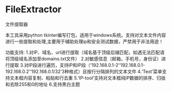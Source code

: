 # FileExtractor
文件提取器

本工具采用python tkinter编写打包，适用于windows系统。支持对文本文件内容进行一些提取和处理,主要用于辅助处理ip和安全测试数据，严禁用于非法用途！

功能支持:
1.对IP、域名、url进行提取（域名基于顶级后缀匹配，如遇无法匹配请将顶级域名添加至domains.txt文件）
2.对敏感信息（邮箱，手机号，身份证）进行提取
3.对IP段进行遍历，支持IP和IP段（‘192.168.0.1-2’‘192.168.0.1-192.168.0.2’‘192.168.0.1/32’3种格式）且按行分隔排列的文本文件
4.‘Text’菜单支持文本框内容复制、粘贴和行去重
5.‘IP-tool’支持对文本框纯IP数据的排序、归拢和去除255和0的地址
6.支持黑白主题

